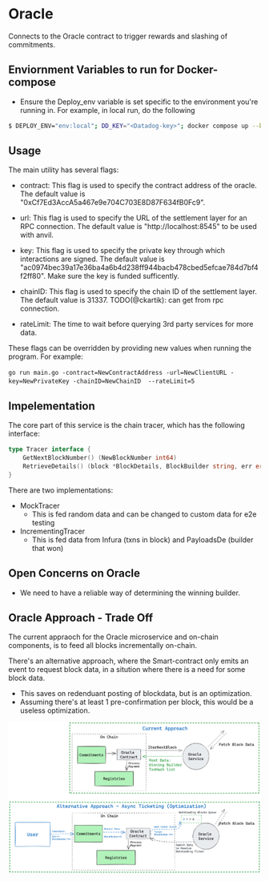 # Oracle
Connects to the Oracle contract to trigger rewards and slashing of commitments.


## Enviornment Variables to run for Docker-compose
- Ensure the Deploy_env variable is set specific to the environment you're running in. For example, in local run, do the following
```bash
$ DEPLOY_ENV="env:local"; DD_KEY="<Datadog-key>"; docker compose up --build
```


## Usage

The main utility has several flags:

- contract: This flag is used to specify the contract address of the oracle. The default value is "0xCf7Ed3AccA5a467e9e704C703E8D87F634fB0Fc9".

- url: This flag is used to specify the URL of the settlement layer for an RPC connection. The default value is "http://localhost:8545" to be used with anvil.

- key: This flag is used to specify the private key through which interactions are signed. The default value is "ac0974bec39a17e36ba4a6b4d238ff944bacb478cbed5efcae784d7bf4f2ff80". Make sure the key is funded sufficently.

- chainID: This flag is used to specify the chain ID of the settlement layer. The default value is 31337. TODO(@ckartik): can get from rpc connection.

- rateLimit: The time to wait before querying 3rd party services for more data.

These flags can be overridden by providing new values when running the program. For example:

`go run main.go -contract=NewContractAddress -url=NewClientURL -key=NewPrivateKey -chainID=NewChainID  --rateLimit=5`



## Impelementation

The core part of this service is the chain tracer, which has the following interface:
```go
type Tracer interface {
	GetNextBlockNumber() (NewBlockNumber int64)
	RetrieveDetails() (block *BlockDetails, BlockBuilder string, err error)
}
```

There are two implementations:
- MockTracer
    - This is fed random data and can be changed to custom data for e2e testing
- IncrementingTracer
    - This is fed data from Infura (txns in block) and PayloadsDe (builder that won)

## Open Concerns on Oracle
- We need to have a reliable way of determining the winning builder.

## Oracle Approach - Trade Off
The current appraoch for the Oracle microservice and on-chain components, is to feed all blocks incrementally on-chain.

There's an alternative approach, where the Smart-contract only emits an event to request block data, in a sitution where there is a need for some block data.
- This saves on redenduant posting of blockdata, but is an optimization. 
- Assuming there's at least 1 pre-confirmation per block, this would be a useless optimization.

![Oracle Ticketing Alternative Image](./Oracle%20Ticketing%20Alternative.png)
